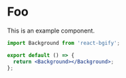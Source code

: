 # Foo

This is an example component.

```jsx
import Background from 'react-bgify';

export default () => {
  return <Background></Background>;
};
```
